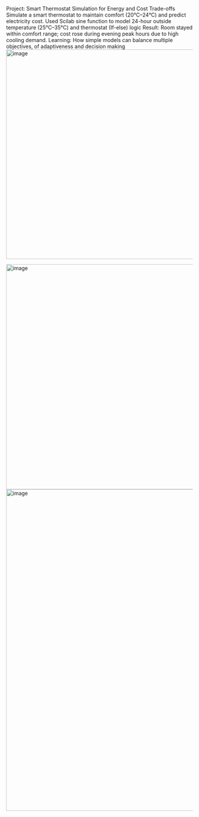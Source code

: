 Project: Smart Thermostat Simulation for Energy and Cost Trade-offs
Simulate a smart thermostat to maintain comfort (20°C–24°C) and  predict electricity cost.
Used Scilab sine function to model 24-hour outside temperature (25°C–35°C) and thermostat (If-else) logic 
Result: Room stayed within comfort range; cost rose during evening peak hours due to high cooling demand.
Learning: How simple models can balance multiple objectives, of adaptiveness and decision making
<img width="598" height="565" alt="image" src="https://github.com/user-attachments/assets/27f3880e-c3a9-489f-b674-95fb36c9977c" />

<img width="770" height="607" alt="image" src="https://github.com/user-attachments/assets/f8677565-5b1a-4d7d-a793-8ae24ab310e2" />

<img width="1121" height="867" alt="image" src="https://github.com/user-attachments/assets/76828e2b-8cd2-4b7e-ab2b-9c86e2d926e8" />
